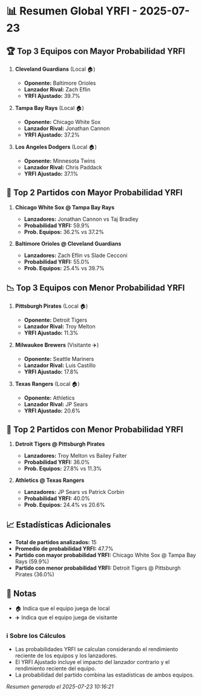 # 📊 Resumen Global YRFI - 2025-07-23

## 🏆 Top 3 Equipos con Mayor Probabilidad YRFI

1. **Cleveland Guardians** (Local 🏠)
   - **Oponente:** Baltimore Orioles
   - **Lanzador Rival:** Zach Eflin
   - **YRFI Ajustado:** 39.7%

2. **Tampa Bay Rays** (Local 🏠)
   - **Oponente:** Chicago White Sox
   - **Lanzador Rival:** Jonathan Cannon
   - **YRFI Ajustado:** 37.2%

3. **Los Angeles Dodgers** (Local 🏠)
   - **Oponente:** Minnesota Twins
   - **Lanzador Rival:** Chris Paddack
   - **YRFI Ajustado:** 37.1%

## 🎯 Top 2 Partidos con Mayor Probabilidad YRFI

1. **Chicago White Sox @ Tampa Bay Rays**
   - **Lanzadores:** Jonathan Cannon vs Taj Bradley
   - **Probabilidad YRFI:** 59.9%
   - **Prob. Equipos:** 36.2% vs 37.2%

2. **Baltimore Orioles @ Cleveland Guardians**
   - **Lanzadores:** Zach Eflin vs Slade Cecconi
   - **Probabilidad YRFI:** 55.0%
   - **Prob. Equipos:** 25.4% vs 39.7%

## 📉 Top 3 Equipos con Menor Probabilidad YRFI

1. **Pittsburgh Pirates** (Local 🏠)
   - **Oponente:** Detroit Tigers
   - **Lanzador Rival:** Troy Melton
   - **YRFI Ajustado:** 11.3%

2. **Milwaukee Brewers** (Visitante ✈️)
   - **Oponente:** Seattle Mariners
   - **Lanzador Rival:** Luis Castillo
   - **YRFI Ajustado:** 17.8%

3. **Texas Rangers** (Local 🏠)
   - **Oponente:** Athletics
   - **Lanzador Rival:** JP Sears
   - **YRFI Ajustado:** 20.6%

## 🛑 Top 2 Partidos con Menor Probabilidad YRFI

1. **Detroit Tigers @ Pittsburgh Pirates**
   - **Lanzadores:** Troy Melton vs Bailey Falter
   - **Probabilidad YRFI:** 36.0%
   - **Prob. Equipos:** 27.8% vs 11.3%

2. **Athletics @ Texas Rangers**
   - **Lanzadores:** JP Sears vs Patrick Corbin
   - **Probabilidad YRFI:** 40.0%
   - **Prob. Equipos:** 24.4% vs 20.6%

## 📈 Estadísticas Adicionales

- **Total de partidos analizados:** 15
- **Promedio de probabilidad YRFI:** 47.7%
- **Partido con mayor probabilidad YRFI:** Chicago White Sox @ Tampa Bay Rays (59.9%)
- **Partido con menor probabilidad YRFI:** Detroit Tigers @ Pittsburgh Pirates (36.0%)

## 📝 Notas

- 🏠 Indica que el equipo juega de local
- ✈️ Indica que el equipo juega de visitante

### ℹ️ Sobre los Cálculos
- Las probabilidades YRFI se calculan considerando el rendimiento reciente de los equipos y los lanzadores.
- El YRFI Ajustado incluye el impacto del lanzador contrario y el rendimiento reciente del equipo.
- La probabilidad del partido combina las estadísticas de ambos equipos.

*Resumen generado el 2025-07-23 10:16:21*